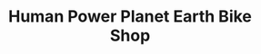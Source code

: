 ---
title: "Human Power Planet Earth Bike Shop"
url: /saranac-lake/human-power-planet-earth-bike-shop/
shop: bicycle
---